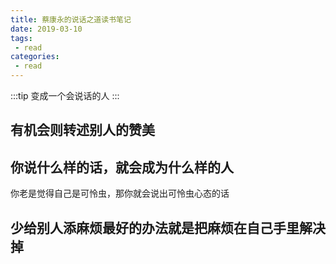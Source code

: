 ```yaml
---
title: 蔡康永的说话之道读书笔记
date: 2019-03-10
tags:
 - read
categories:
 - read
---
```


:::tip
变成一个会说话的人
:::


## 有机会则转述别人的赞美
## 你说什么样的话，就会成为什么样的人
你老是觉得自己是可怜虫，那你就会说出可怜虫心态的话
## 少给别人添麻烦最好的办法就是把麻烦在自己手里解决掉